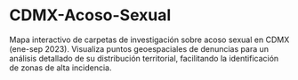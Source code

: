 # CDMX-Acoso-Sexual
Mapa interactivo de carpetas de investigación sobre acoso sexual en CDMX (ene-sep 2023). Visualiza puntos geoespaciales de denuncias para un análisis detallado de su distribución territorial, facilitando la identificación de zonas de alta incidencia.
